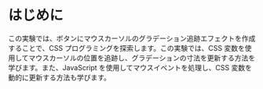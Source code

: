 # はじめに

この実験では、ボタンにマウスカーソルのグラデーション追跡エフェクトを作成することで、CSS プログラミングを探索します。この実験では、CSS 変数を使用してマウスカーソルの位置を追跡し、グラデーションの寸法を更新する方法を学びます。また、JavaScript を使用してマウスイベントを処理し、CSS 変数を動的に更新する方法も学びます。
